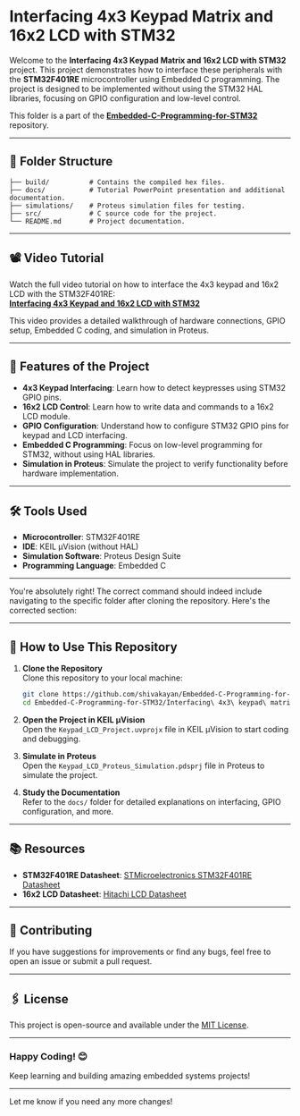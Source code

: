 # Interfacing 4x3 Keypad Matrix and 16x2 LCD with STM32

Welcome to the **Interfacing 4x3 Keypad Matrix and 16x2 LCD with STM32** project. This project demonstrates how to interface these peripherals with the **STM32F401RE** microcontroller using Embedded C programming. The project is designed to be implemented without using the STM32 HAL libraries, focusing on GPIO configuration and low-level control.

This folder is a part of the [**Embedded-C-Programming-for-STM32**](https://github.com/shivakayan/Embedded-C-Programming-for-STM32) repository.

---

## 📂 **Folder Structure**

```plaintext
├── build/          # Contains the compiled hex files.
├── docs/           # Tutorial PowerPoint presentation and additional documentation.
├── simulations/    # Proteus simulation files for testing.
├── src/            # C source code for the project.
└── README.md       # Project documentation.
```

---

## 📽️ Video Tutorial

Watch the full video tutorial on how to interface the 4x3 keypad and 16x2 LCD with the STM32F401RE:  
[**Interfacing 4x3 Keypad and 16x2 LCD with STM32**](https://youtu.be/CFsO9B1rPnM?feature=shared)  

This video provides a detailed walkthrough of hardware connections, GPIO setup, Embedded C coding, and simulation in Proteus.

---

## 🚀 Features of the Project

- **4x3 Keypad Interfacing**: Learn how to detect keypresses using STM32 GPIO pins.
- **16x2 LCD Control**: Learn how to write data and commands to a 16x2 LCD module.
- **GPIO Configuration**: Understand how to configure STM32 GPIO pins for keypad and LCD interfacing.
- **Embedded C Programming**: Focus on low-level programming for STM32, without using HAL libraries.
- **Simulation in Proteus**: Simulate the project to verify functionality before hardware implementation.

---

## 🛠️ Tools Used

- **Microcontroller**: STM32F401RE
- **IDE**: KEIL µVision (without HAL)
- **Simulation Software**: Proteus Design Suite
- **Programming Language**: Embedded C

---

You're absolutely right! The correct command should indeed include navigating to the specific folder after cloning the repository. Here's the corrected section:

---

## 📁 How to Use This Repository

1. **Clone the Repository**  
   Clone this repository to your local machine:
   ```bash
   git clone https://github.com/shivakayan/Embedded-C-Programming-for-STM32.git
   cd Embedded-C-Programming-for-STM32/Interfacing\ 4x3\ keypad\ matrix\ and\ 16X2\ LCD\ with\ STM32
   ```

2. **Open the Project in KEIL µVision**  
   Open the `Keypad_LCD_Project.uvprojx` file in KEIL µVision to start coding and debugging.

3. **Simulate in Proteus**  
   Open the `Keypad_LCD_Proteus_Simulation.pdsprj` file in Proteus to simulate the project.

4. **Study the Documentation**  
   Refer to the `docs/` folder for detailed explanations on interfacing, GPIO configuration, and more.

---

## 📚 Resources

- **STM32F401RE Datasheet**: [STMicroelectronics STM32F401RE Datasheet](https://www.st.com/resource/en/datasheet/stm32f401re.pdf)
- **16x2 LCD Datasheet**: [Hitachi LCD Datasheet](https://bitsavers.trailing-edge.com/components/hitachi/_dataBooks/CE-E573Q_Hitachi_Dot_Matrix_Liquid_Crystal_Display.pdf)

---

## 📢 Contributing

If you have suggestions for improvements or find any bugs, feel free to open an issue or submit a pull request.

---

## 🖇️ License

This project is open-source and available under the [MIT License](LICENSE).

---

### Happy Coding! 😊  
Keep learning and building amazing embedded systems projects!

---

Let me know if you need any more changes!
